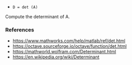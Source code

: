 * `D = det (A)`

Compute the determinant of A.

### References

* https://www.mathworks.com/help/matlab/ref/det.html
* https://octave.sourceforge.io/octave/function/det.html
* https://mathworld.wolfram.com/Determinant.html
* https://en.wikipedia.org/wiki/Determinant
